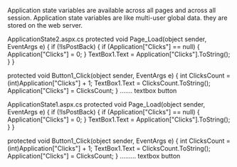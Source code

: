 Application state variables are available across all pages and across all session.
Application state variables are like multi-user global data.
they are stored on the web server.

ApplicationState2.aspx.cs
protected void Page_Load(object sender, EventArgs e)
{
    if (!IsPostBack)
    {
        if (Application["Clicks"] == null)
        {
            Application["Clicks"] = 0;
        }
        TextBox1.Text = Application["Clicks"].ToString();
    }
}

protected void Button1_Click(object sender, EventArgs e)
{
    int ClicksCount = (int)Application["Clicks"] + 1;
    TextBox1.Text = ClicksCount.ToString();
    Application["Clicks"] = ClicksCount;
}
.......
textbox
button

ApplicationState1.aspx.cs
protected void Page_Load(object sender, EventArgs e)
{
    if (!IsPostBack)
    {
        if (Application["Clicks"] == null)
        {
            Application["Clicks"] = 0;
        }
        TextBox1.Text = Application["Clicks"].ToString();
    }
}

protected void Button1_Click(object sender, EventArgs e)
{
    int ClicksCount = (int)Application["Clicks"] + 1;
    TextBox1.Text = ClicksCount.ToString();
    Application["Clicks"] = ClicksCount;
}
.........
textbox
button


